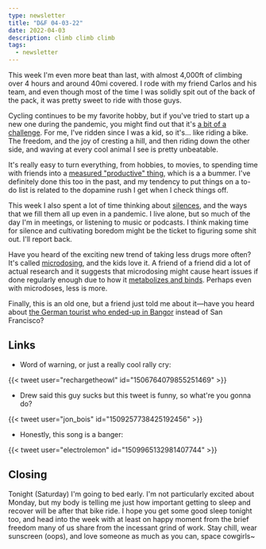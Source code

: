 ```yaml
---
type: newsletter
title: "D&F 04-03-22"
date: 2022-04-03
description: climb climb climb
tags:
  - newsletter
---
```


This week I'm even more beat than last, with almost 4,000ft of climbing over 4 hours and around 40mi covered. I rode with my friend Carlos and his team, and even though most of the time I was solidly spit out of the back of the pack, it was pretty sweet to ride with those guys.

Cycling continues to be my favorite hobby, but if you've tried to start up a new one during the pandemic, you might find out that it's [a bit of a challenge](https://annehelen.substack.com/p/what-a-hobby-feels-like). For me, I've ridden since I was a kid, so it's... like riding a bike. The freedom, and the joy of cresting a hill, and then riding down the other side, and waving at every cool animal I see is pretty unbeatable.

It's really easy to turn everything, from hobbies, to movies, to spending time with friends into a [measured "productive" thing](https://moretothat.com/the-time-trap-of-productivity/), which is a a bummer. I've definitely done this too in the past, and my tendency to put things on a to-do list is related to the dopamine rush I get when I check things off.

This week I also spent a lot of time thinking about [silences](https://theconvivialsociety.substack.com/p/impossible-silences), and the ways that we fill them all up even in a pandemic. I live alone, but so much of the day I'm in meetings, or listening to music or podcasts. I think making time for silence and cultivating boredom might be the ticket to figuring some shit out. I'll report back.

Have you heard of the exciting new trend of taking less drugs more often? It's called [microdosing](https://www.vox.com/the-highlight/22968997/microdosing-wellness-psilocybin-marijuana), and the kids love it. A friend of a friend did a lot of actual research and it suggests that microdosing might cause heart issues if done regularly enough due to how it [metabolizes and binds](https://chacruna.net/why-chronic-microdosing-might-break-your-heart/). Perhaps even with microdoses, less is more.

Finally, this is an old one, but a friend just told me about it—have you heard about [the German tourist who ended-up in Bangor](https://www.sfgate.com/local/editorspicks/article/lost-tourist-who-thought-Bangor-was-San-Francisco-15940512.php#) instead of San Francisco?

## Links

- Word of warning, or just a really cool rally cry:

{{< tweet user="rechargetheowl" id="1506764079855251469" >}}

- Drew said this guy sucks but this tweet is funny, so what're you gonna do?

{{< tweet user="jon_bois" id="1509257738425192456" >}}

- Honestly, this song is a banger:

{{< tweet user="electrolemon" id="1509965132981407744" >}}

## Closing

Tonight (Saturday) I'm going to bed early. I'm not particularly excited about Monday, but my body is telling me just how important getting to sleep and recover will be after that bike ride. I hope you get some good sleep tonight too, and head into the week with at least on happy moment from the brief freedom many of us share from the incessant grind of work. Stay chill, wear sunscreen (oops), and love someone as much as you can, space cowgirls~